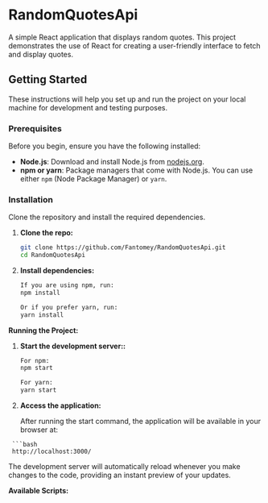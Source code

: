 # RandomQuotesApi

A simple React application that displays random quotes. This project demonstrates the use of React for creating a user-friendly interface to fetch and display quotes.


## Getting Started

These instructions will help you set up and run the project on your local machine for development and testing purposes.

### Prerequisites

Before you begin, ensure you have the following installed:

- **Node.js**: Download and install Node.js from [nodejs.org](https://nodejs.org/).
- **npm or yarn**: Package managers that come with Node.js. You can use either `npm` (Node Package Manager) or `yarn`.

### Installation

Clone the repository and install the required dependencies.

1. **Clone the repo:**

   ```bash
   git clone https://github.com/Fantomey/RandomQuotesApi.git
   cd RandomQuotesApi


2. **Install dependencies:**

   ```bash
   If you are using npm, run:
   npm install

   Or if you prefer yarn, run:
   yarn install


**Running the Project:**
   1. **Start the development server::**
       ```bash
      For npm:
      npm start

      For yarn:
      yarn start


   2. **Access the application:**

      After running the start command, the application will be available in your browser at:
      
     ```bash
     http://localhost:3000/

   The development server will automatically reload whenever you make changes to the code, providing an instant preview of your updates.

      

   **Available Scripts:**




